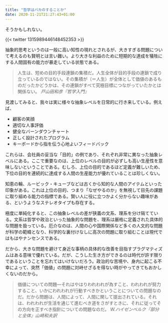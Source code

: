 ```yaml
---
title: "哲学はバカのすることか"
date: 2020-11-21T21:27:43+01:00
---
```


そうかもしれない。

{{< twitter 1315989446148452353 >}}

抽象的思考というのは一般に高い知性の現れとされるが、大きすぎる問題について考えるのも賢明とは言い難い。より大きな利益のために短期的な達成を犠牲にする人間固有の能力が暴走している状態である。

> 人生は、短めの目的手段連鎖の集積だ。人生全体が目的手段の連鎖で成り立っているのではない。その集積が（＝人生）が全体として価値のあるものだったかどうかは、その連鎖がすべて究極目標につながっていたかとは関係ない。
<cite>戸山田和彦『哲学入門』</cite>

見渡してみると、我々は実に様々な抽象レベルを日常的に行き来している。例えば、

- 顧客の笑顔
- 適切な人事評価
- 健全なバーンダウンチャート
- 正しく設計されたプログラム
- キーボードから指を伝う心地よいフィードバック

これらは、会社員の妥当な「目的」の例であり、それぞれ非常に異なった抽象レベルにある。ここで重要なのは、上位のレベルの目的が必ずしも高い生産性を意味しないということである。むしろ、上位の目的であるほど定義が難しいため、下位の目的を連続的に達成する人間の生産能力が優れていることは珍しくない。

知恵の輪、ルービック・キューブなどは古くから知的な人間のアイテムといった印象がある。これは上位の目的、つまり「なぜやるのか」を無視して目先の課題に取り組める能力の指標である。賢い人に役に立つかよく分からない趣味がある、というようなステレオタイプも存在する。

極度に単純化すると、この抽象レベルの差が狭義の文系、理系を分け隔てている。文系は哲学や政治といった抽象的な問題を、理系は厳格に定義された具体的な問題を扱っている。厄介なのは、人間の心や国際関係など多くの人文的な問題が科学の範疇となり、科学的な裏付けなしに高次の問題に取り組むことは現代ではもはやナンセンスである。

だから、大きな問題を避けて身近な事柄の具体的な改善を目指すプラグマティズムはある意味で優れている。だが、こうした生き方ができるのは時代が許す限りであるということを忘れてはいけないだろう。政治的な苦境や、身内に起こる不幸によって、突然「価値」の問題に対峙せざるを得ない時がやってきてもおかしくないのだから。

> 価値についての問題―それはやはりわれわれが為すこと、われわれが努力すること、いかにわれわれが行動すべきかということについての問題なのだ。だから問題は、人間によって、人間に関して提出されている。それは、われわれが生活を通じて進むべき道をさがすときに、それに従ってその方向を正すべき指針についての問題なのだ。
<cite>W.ハイゼンベルク『部分と全体』山崎和夫訳</cite>

